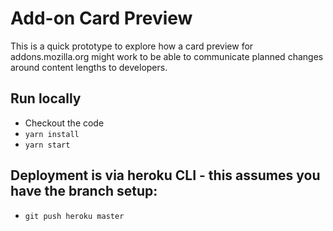 
# Add-on Card Preview

This is a quick prototype to explore how a card preview for addons.mozilla.org
might work to be able to communicate planned changes around content lengths
to developers.

## Run locally

* Checkout the code
* `yarn install`
* `yarn start`

## Deployment is via heroku CLI - this assumes you have the branch setup:

* `git push heroku master`
